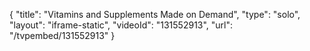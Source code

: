 {
    "title": "Vitamins and Supplements Made on Demand",
    "type": "solo",
    "layout": "iframe-static",
    "videoId": "131552913",
    "url": "\/tvpembed\/131552913"
}